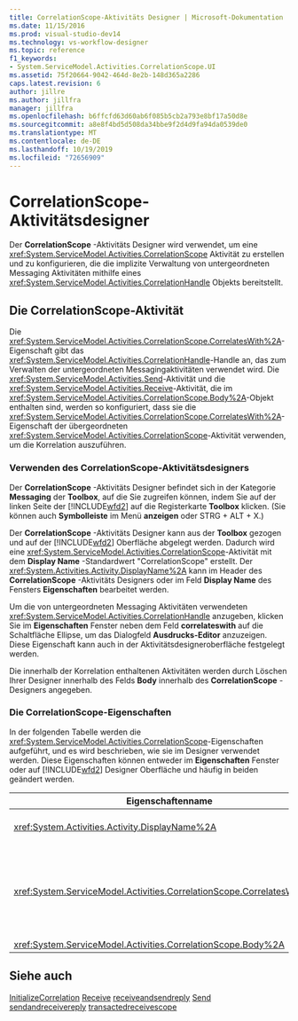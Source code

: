 ```yaml
---
title: CorrelationScope-Aktivitäts Designer | Microsoft-Dokumentation
ms.date: 11/15/2016
ms.prod: visual-studio-dev14
ms.technology: vs-workflow-designer
ms.topic: reference
f1_keywords:
- System.ServiceModel.Activities.CorrelationScope.UI
ms.assetid: 75f20664-9042-464d-8e2b-148d365a2286
caps.latest.revision: 6
author: jillre
ms.author: jillfra
manager: jillfra
ms.openlocfilehash: b6ffcfd63d60ab6f085b5cb2a793e8bf17a50d8e
ms.sourcegitcommit: a8e8f4bd5d508da34bbe9f2d4d9fa94da0539de0
ms.translationtype: MT
ms.contentlocale: de-DE
ms.lasthandoff: 10/19/2019
ms.locfileid: "72656909"
---
```

# <a name="correlationscope-activity-designer"></a>CorrelationScope-Aktivitätsdesigner
Der **CorrelationScope** -Aktivitäts Designer wird verwendet, um eine <xref:System.ServiceModel.Activities.CorrelationScope> Aktivität zu erstellen und zu konfigurieren, die die implizite Verwaltung von untergeordneten Messaging Aktivitäten mithilfe eines <xref:System.ServiceModel.Activities.CorrelationHandle> Objekts bereitstellt.

## <a name="the-correlationscope-activity"></a>Die CorrelationScope-Aktivität
 Die <xref:System.ServiceModel.Activities.CorrelationScope.CorrelatesWith%2A>-Eigenschaft gibt das <xref:System.ServiceModel.Activities.CorrelationHandle>-Handle an, das zum Verwalten der untergeordneten Messagingaktivitäten verwendet wird. Die <xref:System.ServiceModel.Activities.Send>-Aktivität und die <xref:System.ServiceModel.Activities.Receive>-Aktivität, die im <xref:System.ServiceModel.Activities.CorrelationScope.Body%2A>-Objekt enthalten sind, werden so konfiguriert, dass sie die <xref:System.ServiceModel.Activities.CorrelationScope.CorrelatesWith%2A>-Eigenschaft der übergeordneten <xref:System.ServiceModel.Activities.CorrelationScope>-Aktivität verwenden, um die Korrelation auszuführen.

### <a name="using-the-correlationscope-activity-designer"></a>Verwenden des CorrelationScope-Aktivitätsdesigners
 Der **CorrelationScope** -Aktivitäts Designer befindet sich in der Kategorie **Messaging** der **Toolbox**, auf die Sie zugreifen können, indem Sie auf der linken Seite der [!INCLUDE[wfd2](../includes/wfd2-md.md)] auf die Registerkarte **Toolbox** klicken. (Sie können auch **Symbolleiste** im Menü **anzeigen** oder STRG + ALT + X.)

 Der **CorrelationScope** -Aktivitäts Designer kann aus der **Toolbox** gezogen und auf der [!INCLUDE[wfd2](../includes/wfd2-md.md)] Oberfläche abgelegt werden. Dadurch wird eine <xref:System.ServiceModel.Activities.CorrelationScope>-Aktivität mit dem **Display Name** -Standardwert "CorrelationScope" erstellt. Der <xref:System.Activities.Activity.DisplayName%2A> kann im Header des **CorrelationScope** -Aktivitäts Designers oder im Feld **Display Name** des Fensters **Eigenschaften** bearbeitet werden.

 Um die von untergeordneten Messaging Aktivitäten verwendeten <xref:System.ServiceModel.Activities.CorrelationHandle> anzugeben, klicken Sie im **Eigenschaften** Fenster neben dem Feld **correlateswith** auf die Schaltfläche Ellipse, um das Dialogfeld **Ausdrucks-Editor** anzuzeigen. Diese Eigenschaft kann auch in der Aktivitätsdesigneroberfläche festgelegt werden.

 Die innerhalb der Korrelation enthaltenen Aktivitäten werden durch Löschen Ihrer Designer innerhalb des Felds **Body** innerhalb des **CorrelationScope** -Designers angegeben.

### <a name="the-correlationscope-properties"></a>Die CorrelationScope-Eigenschaften
 In der folgenden Tabelle werden die <xref:System.ServiceModel.Activities.CorrelationScope>-Eigenschaften aufgeführt, und es wird beschrieben, wie sie im Designer verwendet werden. Diese Eigenschaften können entweder im **Eigenschaften** Fenster oder auf [!INCLUDE[wfd2](../includes/wfd2-md.md)] Designer Oberfläche und häufig in beiden geändert werden.

|Eigenschaftenname|Erforderlich|Verwendung|
|-------------------|--------------|-----------|
|<xref:System.Activities.Activity.DisplayName%2A>|False|Der optionale Anzeigename der <xref:System.ServiceModel.Activities.InitializeCorrelation>-Aktivität.|
|<xref:System.ServiceModel.Activities.CorrelationScope.CorrelatesWith%2A>|False|Gibt das <xref:System.ServiceModel.Activities.CorrelationHandle>-Handle an, das zum Verwalten der untergeordneten Messagingaktivitäten verwendet wird. Wenn Sie diese Eigenschaft nicht festlegen, erstellt <xref:System.ServiceModel.Activities.CorrelationScope> automatisch einen impliziten <xref:System.ServiceModel.Activities.CorrelationHandle>.|
|<xref:System.ServiceModel.Activities.CorrelationScope.Body%2A>|False|Gibt die Aktivitäten im Bereich der Korrelation an.|

## <a name="see-also"></a>Siehe auch
 [InitializeCorrelation](../workflow-designer/initializecorrelation-activity-designer.md) [Receive](../workflow-designer/receive-activity-designer.md) [receiveandsendreply](../workflow-designer/receiveandsendreply-template-designer.md) [Send](../workflow-designer/send-activity-designer.md) [sendandreceivereply](../workflow-designer/sendandreceivereply-template-designer.md) [transactedreceivescope](../workflow-designer/transactedreceivescope-activity-designer.md)